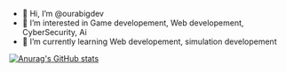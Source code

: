 - 👋 Hi, I’m @ourabigdev
- 👀 I’m interested in Game developement, Web developement, CyberSecurity, Ai
- 🌱 I’m currently learning Web developement, simulation developement

[![Anurag's GitHub stats](https://github-readme-stats.vercel.app/api?username=ourabigdev)](https://github.com/anuraghazra/github-readme-stats)
